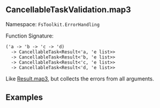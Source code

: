 ## CancellableTaskValidation.map3

Namespace: `FsToolkit.ErrorHandling`

Function Signature:

```
('a -> 'b -> 'c -> 'd)
  -> CancellableTask<Result<'a, 'e list>>
  -> CancellableTask<Result<'b, 'e list>>
  -> CancellableTask<Result<'c, 'e list>>
  -> CancellableTask<Result<'d, 'e list>>
```

Like [Result.map3](../result/map3.md), but collects the errors from all arguments.

## Examples
